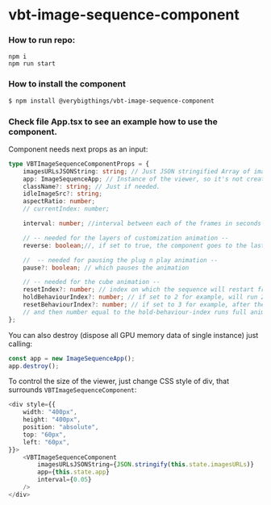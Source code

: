 # vbt-image-sequence-component


### How to run repo:

```
npm i
npm run start
```


### How to install the  component
```bash
$ npm install @verybigthings/vbt-image-sequence-component
```

### Check file App.tsx to see an example how to use the component.
Component needs next props as an input:
```typescript
type VBTImageSequenceComponentProps = {
    imagesURLsJSONString: string; // Just JSON stringified Array of images src. Don't forget to require them before.
    app: ImageSequenceApp; // Instance of the viewer, so it's not created once again
    className?: string; // Just if needed.
    idleImageSrc?: string;
    aspectRatio: number;
    // currentIndex: number;

    interval: number; //interval between each of the frames in seconds

    // -- needed for the layers of customization animation --
    reverse: boolean;//, if set to true, the component goes to the last index and then goes in reverse

    //  -- needed for pausing the plug n play animation --
    pause?: boolean; // which pauses the animation

    // -- needed for the cube animation --
    resetIndex?: number; // index on which the sequence will restart from beginning     
    holdBehaviourIndex?: number; // if set to 2 for example, will run 2 whole animations after the reset counter finish
    resetBehaviourIndex?: number; // if set to 3 for example, after the sequence restarts three times at restart index
    // and then number equal to the hold-behaviour-index runs full animations
};
```
You can also destroy (dispose all GPU memory data of single instance) just calling: 
```typescript
const app = new ImageSequenceApp();
app.destroy();
```
To control the size of the viewer, just change CSS style of div, that surrounds `VBTImageSequenceComponent`:
```typescript jsx
<div style={{
    width: "400px",
    height: "400px",
    position: "absolute",
    top: "60px",
    left: "60px",
}}>
    <VBTImageSequenceComponent
        imagesURLsJSONString={JSON.stringify(this.state.imagesURLs)}
        app={this.state.app}
        interval={0.05}
    />
</div>
```